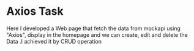 # Axios Task
Here I developed a Web page that fetch the data from mockapi using "Axios", display in the homepage and 
we can create, edit and delete the Data .I achieved it  by CRUD operation
